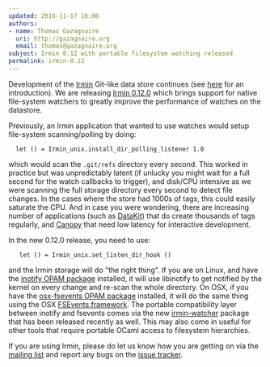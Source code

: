 ```yaml
---
updated: 2016-11-17 16:00
authors:
- name: Thomas Gazagnaire
  uri: http://gazagnaire.org
  email: thomas@gazagnaire.org
subject: Irmin 0.12 with portable filesystem watching released
permalink: irmin-0.12
---
```


Development of the [Irmin](https://github.com/mirage/irmin) Git-like data store continues (see [here](/blog/introducing-irmin) for an introduction). We are releasing [Irmin 0.12.0](https://github.com/mirage/irmin/releases/tag/0.12.0) which brings support for native file-system watchers to greatly improve the performance of watches on the datastore.

Previously, an Irmin application that wanted to use watches would setup file-system scanning/polling by doing:

```
  let () = Irmin_unix.install_dir_polling_listener 1.0
```

which would scan the `.git/refs` directory every second. This worked in practice but was unpredictably latent (if unlucky you might wait for a full second for the watch callbacks to trigger), and disk/CPU intensive as we were scanning the full storage directory every second to detect file changes.  In the cases where the store had 1000s of tags, this could easily saturate the CPU. And in case you were wondering, there are increasing number of applications (such as [DataKit](https://github.com/docker/datakit)) that do create thousands of tags regularly, and [Canopy](https://github.com/engil/Canopy) that need low latency for interactive development.

In the new 0.12.0 release, you need to use:

```
   let () = Irmin_unix.set_listen_dir_hook ()
```

and the Irmin storage will do "the right thing". If you are on Linux, and have the [inotify OPAM package](https://opam.ocaml.org/packages/inotify/) installed, it will use libinotify to get notified by the kernel on every change and re-scan the whole directory. On OSX, if you have the [osx-fsevents OPAM package](https://opam.ocaml.org/packages/osx-fsevents/) installed, it will do the same thing using the OSX [FSEvents.framework](https://en.wikipedia.org/wiki/FSEvents). The portable compatibility layer between inotify and fsevents comes via the new [irmin-watcher](https://github.com/samoht/irmin-watcher/releases/tag/0.2.0) package that has been released recently as well.  This may also come in useful for other tools that require portable OCaml access to filesystem hierarchies.

If you are using Irmin, please do let us know how you are getting on via the
[mailing list](https://lists.xenproject.org/cgi-bin/mailman/listinfo/mirageos-devel)
and report any bugs on the [issue tracker](https://github.com/mirage/irmin/issues).

